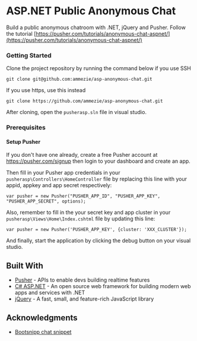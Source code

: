 # ASP.NET Public Anonymous Chat

Build a public anonymous chatroom with .NET, jQuery and Pusher. Follow the tutorial [https://pusher.com/tutorials/anonymous-chat-aspnet/](https://pusher.com/tutorials/anonymous-chat-aspnet/)

### Getting Started

Clone the project repository by running the command below if you use SSH

```
git clone git@github.com:ammezie/asp-anonymous-chat.git
```

If you use https, use this instead

```
git clone https://github.com/ammezie/asp-anonymous-chat.git
```

After cloning, open the `pusherasp.sln` file in visual studio.

### Prerequisites

#### Setup Pusher

If you don't have one already, create a free Pusher account at https://pusher.com/signup then login to your dashboard and create an app. 


Then fill in your Pusher app credentials in your `pusherasp\Controllers\HomeController` file by replacing this line with your appid, appkey and app secret respectively:

```
var pusher = new Pusher("PUSHER_APP_ID", "PUSHER_APP_KEY", "PUSHER_APP_SECRET", options);
```

Also, remember to fill in the your secret key and app cluster in your `pusherasp\Views\Home\Index.cshtml` file by updating this line:

```
var pusher = new Pusher('PUSHER_APP_KEY', {cluster: 'XXX_CLUSTER'});
```

And finally, start the application by clicking the debug button on your visual studio.

## Built With

* [Pusher](https://pusher.com/) - APIs to enable devs building realtime features
* [C# ASP.NET](https://www.asp.net/) - An open source web framework for building modern web apps and services with .NET
* [jQuery](https://jquery.com) - A fast, small, and feature-rich JavaScript library

## Acknowledgments

* [Bootsnipp chat snippet](http://bootsnipp.com/snippets/featured/collapsible-chat-widget)

